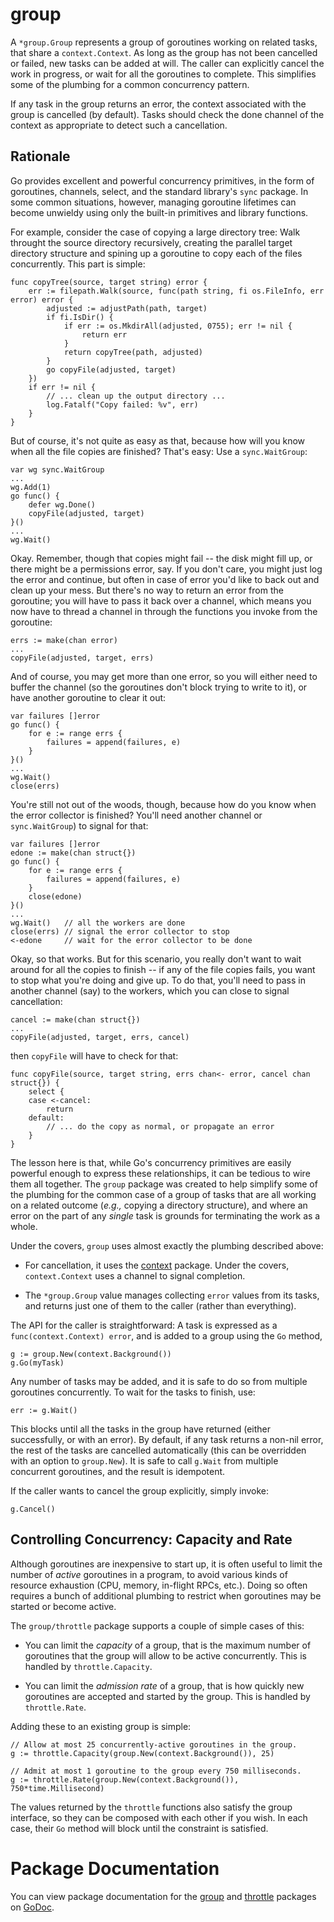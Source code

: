 # group

A `*group.Group` represents a group of goroutines working on related tasks, that share a `context.Context`. As long as the group has not been cancelled or failed, new tasks can be added at will. The caller can explicitly cancel the work in progress, or wait for all the goroutines to complete. This simplifies some of the plumbing for a common concurrency pattern.

If any task in the group returns an error, the context associated with the group is cancelled (by default). Tasks should check the done channel of the context as appropriate to detect such a cancellation.

## Rationale

Go provides excellent and powerful concurrency primitives, in the form of goroutines, channels, select, and the standard library's `sync` package. In some common situations, however, managing goroutine lifetimes can become unwieldy using only the built-in primitives and library functions.

For example, consider the case of copying a large directory tree: Walk throught the source directory recursively, creating the parallel target directory structure and spining up a goroutine to copy each of the files concurrently. This part is simple:

	func copyTree(source, target string) error {
		err := filepath.Walk(source, func(path string, fi os.FileInfo, err error) error {
			adjusted := adjustPath(path, target)
			if fi.IsDir() {
				if err := os.MkdirAll(adjusted, 0755); err != nil {
					return err
				}
				return copyTree(path, adjusted)
			}
			go copyFile(adjusted, target)
		})
		if err != nil {
			// ... clean up the output directory ...
			log.Fatalf("Copy failed: %v", err)
		}
	}

But of course, it's not quite as easy as that, because how will you know when all the file copies are finished? That's easy: Use a `sync.WaitGroup`:

	var wg sync.WaitGroup
	...
	wg.Add(1)
	go func() {
	    defer wg.Done()
	    copyFile(adjusted, target)
	}()
	...
	wg.Wait()

Okay. Remember, though that copies might fail -- the disk might fill up, or there might be a permissions error, say. If you don't care, you might just log the error and continue, but often in case of error you'd like to back out and clean up your mess. But there's no way to return an error from the goroutine; you will have to pass it back over a channel, which means you now have to thread a channel in through the functions you invoke from the goroutine:

    errs := make(chan error)
    ...
	copyFile(adjusted, target, errs)

And of course, you may get more than one error, so you will either need to buffer the channel (so the goroutines don't block trying to write to it), or have another goroutine to clear it out:

	var failures []error
	go func() {
	    for e := range errs {
	        failures = append(failures, e)
	    }
	}()
	...
	wg.Wait()
	close(errs)

You're still not out of the woods, though, because how do you know when the error collector is finished? You'll need another channel or `sync.WaitGroup`) to signal for that:

	var failures []error
	edone := make(chan struct{})
	go func() {
	    for e := range errs {
	        failures = append(failures, e)
		}
		close(edone)	
	}()
	...
	wg.Wait()   // all the workers are done
	close(errs) // signal the error collector to stop
	<-edone     // wait for the error collector to be done

Okay, so that works. But for this scenario, you really don't want to wait around for all the copies to finish -- if any of the file copies fails, you want to stop what you're doing and give up.  To do that, you'll need to pass in another channel (say) to the workers, which you can close to signal cancellation:

	cancel := make(chan struct{})
	...
	copyFile(adjusted, target, errs, cancel)

then `copyFile` will have to check for that:

	func copyFile(source, target string, errs chan<- error, cancel chan struct{}) {
		select {
		case <-cancel:
			return
		default:
		 	// ... do the copy as normal, or propagate an error
		}
	}

The lesson here is that, while Go's concurrency primitives are easily powerful enough to express these relationships, it can be tedious to wire them all together. The `group` package was created to help simplify some of the plumbing for the common case of a group of tasks that are all working on a related outcome (_e.g.,_ copying a directory structure), and where an error on the part of any _single_ task is grounds for terminating the work as a whole.

Under the covers, `group` uses almost exactly the plumbing described above:

 - For cancellation, it uses the [context](http://godoc.org/golang.org/x/net/context) package.
   Under the covers, `context.Context` uses a channel to signal completion.

 - The `*group.Group` value manages collecting `error` values from its tasks, and returns just one
   of them to the caller (rather than everything).

The API for the caller is straightforward:  A task is expressed as a `func(context.Context) error`, and is added to a group using the `Go` method,

	g := group.New(context.Background())
	g.Go(myTask)

Any number of tasks may be added, and it is safe to do so from multiple goroutines concurrently.  To wait for the tasks to finish, use:

	err := g.Wait()

This blocks until all the tasks in the group have returned (either successfully, or with an error).  By default, if any task returns a non-nil error, the rest of the tasks are cancelled automatically (this can be overridden with an option to `group.New`).  It is safe to call `g.Wait` from multiple concurrent goroutines, and the result is idempotent.

If the caller wants to cancel the group explicitly, simply invoke:

	g.Cancel()

## Controlling Concurrency: Capacity and Rate

Although goroutines are inexpensive to start up, it is often useful to limit the number of _active_ goroutines in a program, to avoid various kinds of resource exhaustion (CPU, memory, in-flight RPCs, etc.).  Doing so often requires a bunch of additional plumbing to restrict when goroutines may be started or become active.

The `group/throttle` package supports a couple of simple cases of this:

 - You can limit the _capacity_ of a group, that is the maximum number of goroutines that the group
   will allow to be active concurrently.  This is handled by `throttle.Capacity`.
 
 - You can limit the _admission rate_ of a group, that is how quickly new goroutines are accepted and
   started by the group.  This is handled by `throttle.Rate`.

Adding these to an existing group is simple:

	// Allow at most 25 concurrently-active goroutines in the group.
	g := throttle.Capacity(group.New(context.Background()), 25)

	// Admit at most 1 goroutine to the group every 750 milliseconds.
	g := throttle.Rate(group.New(context.Background()), 750*time.Millisecond)

The values returned by the `throttle` functions also satisfy the group interface, so they can be composed with each other if you wish.  In each case, their `Go` method will block until the constraint is satisfied.

# Package Documentation

You can view package documentation for the
[group](http://godoc.org/bitbucket.org/creachadair/group) and 
[throttle](http://godoc.org/bitbucket.org/creachadair/group/throttle)
packages on [GoDoc](http://godoc.org/).

